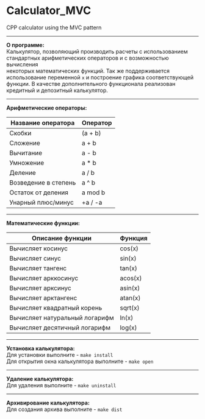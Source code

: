 # Calculator_MVC

CPP calculator using the MVC pattern
___
**О программе:** \
Калькулятор, позволяющий производить расчеты с использованием стандартных арифметических операторов и с возможностью вычисления \
некоторых математических функций. Так же поддерживается использование переменной `x` и построение графика соответствующей функции.
В качестве дополнительного функционала реализован кредитный и депозитный калькулятор. 
___
**Арифметические операторы:**

Название оператора | Оператор
------ | ------
Скобки | (a + b) 
Cложение | a + b 
Вычитание | a - b 
Умножение | a * b 
Деление | a / b 
Возведение в степень | a ^ b 
Остаток от деления | a mod b 
Унарный плюс/минус | +a / -a
___
**Математические функции:**

Описание функции | Функция
---------------- | -------
Вычисляет косинус | cos(x)  
Вычисляет синус | sin(x)
Вычисляет тангенс | tan(x) 
Вычисляет арккосинус | acos(x)
Вычисляет арксинус | asin(x)
Вычисляет арктангенс | atan(x)
Вычисляет квадратный корень | sqrt(x)
Вычисляет натуральный логарифм | ln(x)
Вычисляет десятичный логарифм | log(x)
___
**Установка калькулятора:** \
Для установки выполните - `make install` \
Для открытия окна калькулятора выполните - `make open`
___
**Удаление калькулятора:** \
Для удаления выполните - `make uninstall`
___
**Архивирование калькулятора:** \
Для создания архива выполните - `make dist`

